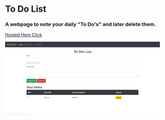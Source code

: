 
# To Do List
### A webpage to note your daily "To Do's" and later delete them.
[Hosted Here Click](https://prashant54singh.github.io/To-Do-List/) 

![local](https://github.com/prashant54singh/To-Do-List/blob/main/Screenshot%202022-09-03%20174024.jpg?raw=true)
